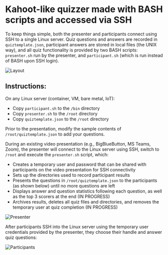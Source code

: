 # Kahoot-like quizzer made with BASH scripts and accessed via SSH

To keep things simple, both the presenter and participants connect using SSH to a single Linux server. Quiz questions and answers are recorded in `quiztemplate.json`, participant answers are stored in local files (the UNIX way), and all quiz functionality is provided by two BASH scripts: `presenter.sh` run by the presenter, and `participant.sh` (which is run instead of BASH upon SSH login).

![Layout](https://github.com/jasoneckert/SSHquiz/blob/main/docs/layout.png?raw=true)

## Instructions:
On any Linux server (container, VM, bare metal, IoT):
- Copy `participant.sh` to the `/bin` directory
- Copy `presenter.sh` to the `/root` directory
- Copy `quiztemplate.json` to the `/root` directory

Prior to the presentation, modify the sample contents of `/root/quiztemplate.json` to add your questions.

During an existing video presentation (e.g., BigBlueButton, MS Teams, Zoom), the presenter will connect to the Linux server using SSH, switch to `/root` and execute the `presenter.sh` script, which:
- Creates a temporary user and password that can be shared with participants on the video presentation for SSH connectivity
- Sets up the directories used to record participant results
- Presents the questions in `/root/quiztemplate.json` to the participants (as shown below) until no more questions are left
- Displays answer and question statistics following each question, as well as the top 3 scorers at the end (IN PROGRESS)
- Archives results, deletes all quiz files and directories, and removes the temporary user at quiz completion (IN PROGRESS)

![Presenter](https://github.com/jasoneckert/SSHquiz/blob/main/docs/presenterscreen.png?raw=true)

After participants SSH into the Linux server using the temporary user credentials provided by the presenter, they choose their handle and answer quiz questions:

![Participants](https://github.com/jasoneckert/SSHquiz/blob/main/docs/participantscreen.png?raw=true)

